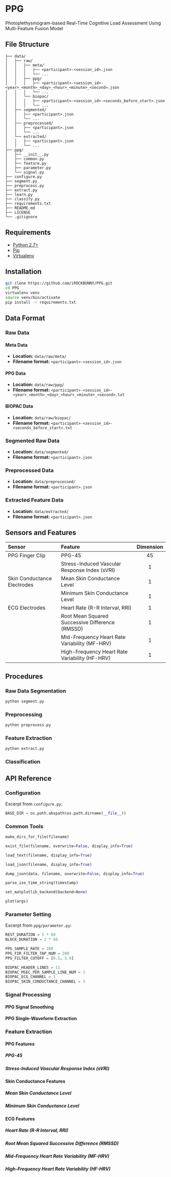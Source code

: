 # PPG
Photoplethysmogram-based Real-Time Cognitive Load Assessment Using Multi-Feature Fusion Model

## File Structure
```
├── data/
│   ├── raw/
│   │   ├── meta/
│   │   │   ├── <participant>-<session_id>.json
│   │   │   └── ...
│   │   ├── ppg/
│   │   │   ├── <participant>-<session_id>-<year>_<month>_<day>_<hour>_<minute>_<second>.json
│   │   │   └── ...
│   │   └── biopac/
│   │   │   ├── <participant>-<session_id>-<seconds_before_start>.json
│   │   │   └── ...
│   ├── segmented/
│   │   ├── <participant>.json
│   │   └── ...
│   ├── preprocessed/
│   │   ├── <participant>.json
│   │   └── ...
│   └── extracted/
│   │   ├── <participant>.json
│   │   └── ...
├── ppg/
│   ├── __init__.py
│   ├── common.py
│   ├── feature.py
│   ├── parameter.py
│   └── signal.py
├── configure.py
├── segment.py
├── preprocess.py
├── extract.py
├── learn.py
├── classify.py
├── requirements.txt
├── README.md
├── LICENSE
└── .gitignore
```

## Requirements
- [Python 2.7+](https://docs.python.org/2/)
- [Pip](https://pypi.python.org/pypi/pip)
- [Virtualenv](https://virtualenv.pypa.io/en/stable/)

## Installation
```sh
git clone https://github.com/iROCKBUNNY/PPG.git
cd PPG
virtualenv venv
source venv/bin/activate
pip install -r requirements.txt
```

## Data Format
### Raw Data
#### Meta Data
- **Location:** `data/raw/meta/`
- **Filename format:** `<participant>-<session_id>.json`

#### PPG Data
- **Location:** `data/raw/ppg/`
- **Filename format:** `<participant>-<session_id>-<year>_<month>_<day>_<hour>_<minute>_<second>.txt`

#### BIOPAC Data
- **Location:** `data/raw/biopac/`
- **Filename format:** `<participant>-<session_id>-<seconds_before_start>.txt`

### Segmented Raw Data
- **Location:** `data/segmented/`
- **Filename format:** `<participant>.json`

### Preprocessed Data
- **Location:** `data/preprocessed/`
- **Filename format:** `<participant>.json`

### Extracted Feature Data
- **Location:** `data/extracted/`
- **Filename format:** `<participant>.json`

## Sensors and Features
|Sensor|Feature|Dimension|
|:--|:--|:-:|
|PPG Finger Clip|PPG-45|45|
||Stress-Induced Vascular Response Index (sVRI)|1|
|Skin Conductance Electrodes|Mean Skin Conductance Level|1|
||Minimum Skin Conductance Level|1|
|ECG Electrodes|Heart Rate (R-R Interval, RRI)|1|
||Root Mean Squared Successive Difference (RMSSD)|1|
||Mid-Frequency Heart Rate Variability (MF-HRV)|1|
||High-Frequency Heart Rate Variability (HF-HRV)|1|

## Procedures
### Raw Data Segmentation
```sh
python segment.py
```

### Preprocessing
```sh
python preprocess.py
```

### Feature Extraction
```sh
python extract.py
```

### Classification

## API Reference
### Configuration
Excerpt from `configure.py`:

```python
BASE_DIR = os.path.abspath(os.path.dirname(__file__))
```

### Common Tools
```python
make_dirs_for_file(filename)
```
```python
exist_file(filename, overwrite=False, display_info=True)
```
```python
load_text(filename, display_info=True)
```
```python
load_json(filename, display_info=True)
```
```python
dump_json(data, filename, overwrite=False, display_info=True)
```
```python
parse_iso_time_string(timestamp)
```
```python
set_matplotlib_backend(backend=None)
```
```python
plot(args)
```

### Parameter Setting
Excerpt from `ppg/parameter.py`:

```python
REST_DURATION = 5 * 60
BLOCK_DURATION = 2 * 60

PPG_SAMPLE_RATE = 200
PPG_FIR_FILTER_TAP_NUM = 200
PPG_FILTER_CUTOFF = [0.5, 5.0]

BIOPAC_HEADER_LINES = 11
BIOPAC_MSEC_PER_SAMPLE_LINE_NUM = 2
BIOPAC_ECG_CHANNEL = 1
BIOPAC_SKIN_CONDUCTANCE_CHANNEL = 3
```
### Signal Processing
#### PPG Signal Smoothing
#### PPG Single-Waveform Extraction
### Feature Extraction
#### PPG Features
##### PPG-45
##### Stress-Induced Vascular Response Index (sVRI)
#### Skin Conductance Features
##### Mean Skin Conductance Level
##### Minimum Skin Conductance Level
#### ECG Features
##### Heart Rate (R-R Interval, RRI)
##### Root Mean Squared Successive Difference (RMSSD)
##### Mid-Frequency Heart Rate Variability (MF-HRV)
##### High-Frequency Heart Rate Variability (HF-HRV)
